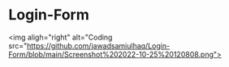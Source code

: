 # Login-Form

<img aligh="right" alt="Coding src="https://github.com/jawadsamiulhaq/Login-Form/blob/main/Screenshot%202022-10-25%20120808.png">
